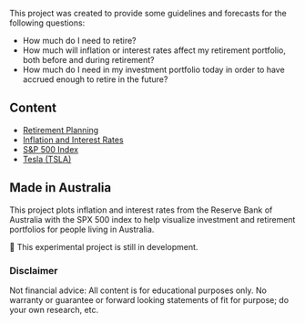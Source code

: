This project was created to provide some guidelines and forecasts for the following questions:

- How much do I need to retire? 
- How much will inflation or interest rates affect my retirement portfolio, both before and during retirement? 
- How much do I need in my investment portfolio today in order to have accrued enough to retire in the future? 

## Content

- [Retirement Planning](retirement-planning.md)
- [Inflation and Interest Rates](inflation-and-interest-rates.md)
- [S&P 500 Index](spx.md)
- [Tesla (TSLA)](tsla.md)

## Made in Australia

This project plots inflation and interest rates from the Reserve Bank of Australia with the SPX 500 index to help visualize investment and retirement portfolios for people living in Australia.

🚧 This experimental project is still in development.

### Disclaimer

Not financial advice: All content is for educational purposes only. No warranty or guarantee or forward looking statements of fit for purpose; do your own research, etc.